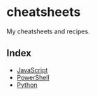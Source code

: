 # cheatsheets

My cheatsheets and recipes.


## Index

  * [JavaScript](Cheatsheets/JavaScript.md)
  * [PowerShell](Cheatsheets/PowerShell.md)
  * [Python](Cheatsheets/Python.md)
